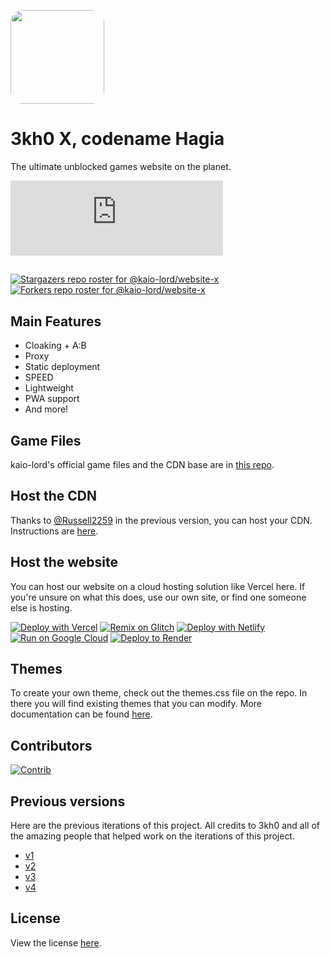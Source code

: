 <p align="left">
<kbd>
<img style="border-radius:20px" height="150px" src="images/logo2.avif">
</kbd>
</p>
<h1 align="left">3kh0 X, codename Hagia </h1>
<p align="left">The ultimate unblocked games website on the planet.</p>

<iframe
    title="Discord user embed"
    width="340"
    height=120
    frameborder="0"
    sandbox="allow-scripts"
    src="https://widgets.vendicated.dev/user?id=343383572805058560&theme=dark&banner=true&full-banner=false&rounded-corners=true&discord-icon=true&badges=true&guess-nitro=true&background-color=%23000000&foreground-color=%23fff"
></iframe>


## 
[![Stargazers repo roster for @kaio-lord/website-x](https://reporoster.com/stars/dark/kaio-lord/website-x)](https://github.com/kaio-lord/website-x/stargazers)
[![Forkers repo roster for @kaio-lord/website-x](https://reporoster.com/forks/dark/kaio-lord/website-x)](https://github.com/kaio-lord/website-x/network/members)


## Main Features

- Cloaking + A:B
- Proxy
- Static deployment
- SPEED
- Lightweight
- PWA support
- And more!


## Game Files

kaio-lord's official game files and the CDN base are in [this repo](https://gitlab.com/kaioxdev/legacy-assets).

## Host the CDN

Thanks to [@Russell2259](https://github.com/Russell2259/) in the previous version,  you can host your CDN. Instructions are [here](https://3kh0.gitbook.io/wiki/create-a-cdn-server-for-3kh0).

## Host the website

You can host our website on a cloud hosting solution like Vercel here. If you're unsure on what this does, use our own site, or find one someone else is hosting. <br>


[![Deploy with Vercel](https://binbashbanana.github.io/deploy-buttons/buttons/remade/vercel.svg)](https://vercel.com/new/clone?repository-url=https%3A%2F%2Fgithub.com%2Fkaio-lord%2Fwebsite-x) 
[![Remix on Glitch](https://binbashbanana.github.io/deploy-buttons/buttons/remade/glitch.svg)](https://glitch.com/edit/#!/import/github/kaio-lord/website-x)
[![Deploy with Netlify](https://binbashbanana.github.io/deploy-buttons/buttons/remade/netlify.svg)](https://app.netlify.com/start/deploy?repository=https://github.com/kaio-lord/website-x)
[![Run on Google Cloud](https://binbashbanana.github.io/deploy-buttons/buttons/remade/googlecloud.svg)](https://deploy.cloud.run/?git_repo=https://github.com/kaio-lord/website-x)
[![Deploy to Render](https://binbashbanana.github.io/deploy-buttons/buttons/remade/render.svg)](https://render.com/deploy?repo=https://github.com/kaio-lord/website-x)


## Themes 

To create your own theme, check out the themes.css file on the repo. In there you will find existing themes that you can modify. More documentation can be found [here](http://3kh0.gitbook.io/wiki/create-theme-code).


## Contributors

[![Contrib](https://contrib.rocks/image?repo=kaio-lord/website-x)](https://github.com/kaio-lord/website-x/graphs/contributors)


## Previous versions

Here are the previous iterations of this project. All credits to 3kh0 and all of the amazing people that helped work on the iterations of this project.

- [v1](https://github.com/3kh0/website-v1)
- [v2](https://github.com/3kh0/website-v2)
- [v3](https://github.com/3kh0/website-v3)
- [v4](https://gitlab.com/3kh0/website-v4)

## License
View the license [here](LICENSE.txt).


